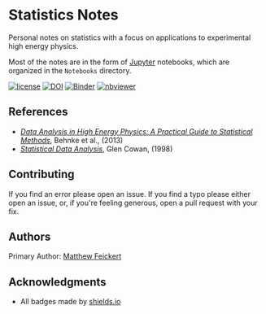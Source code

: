 # Statistics Notes

Personal notes on statistics with a focus on applications to experimental high energy physics.

Most of the notes are in the form of [Jupyter](http://jupyter.org/) notebooks, which are organized in the `Notebooks` directory.

[![license](https://img.shields.io/github/license/matthewfeickert/Statistics-Notes.svg)]() [![DOI](https://zenodo.org/badge/91207877.svg)](https://zenodo.org/badge/latestdoi/91207877) [![Binder](https://mybinder.org/badge.svg)](https://mybinder.org/v2/gh/matthewfeickert/Statistics-Notes/master) [![nbviewer](https://img.shields.io/badge/view%20on-nbviewer-brightgreen.svg)](http://nbviewer.jupyter.org/github/matthewfeickert/Statistics-Notes/tree/master/Notebooks/)

## References

- [_Data Analysis in High Energy Physics: A Practical Guide to Statistical Methods_](http://eu.wiley.com/WileyCDA/WileyTitle/productCd-3527410589.html), Behnke et al., (2013)
- [_Statistical Data Analysis_](http://www.pp.rhul.ac.uk/~cowan/sda/), Glen Cowan, (1998)

## Contributing

If you find an error please open an issue. If you find a typo please either open an issue, or, if you're feeling generous, open a pull request with your fix.

## Authors

Primary Author: [Matthew Feickert](http://www.matthewfeickert.com/)

## Acknowledgments

- All badges made by [shields.io](http://shields.io/)

